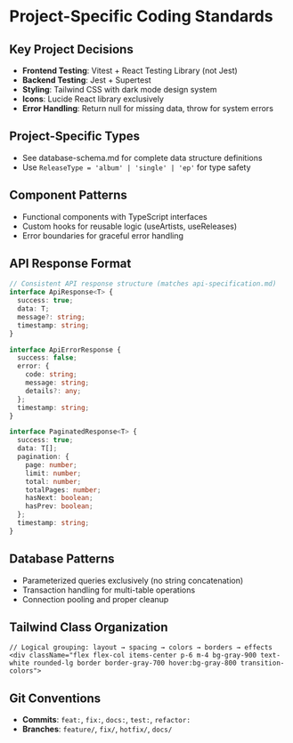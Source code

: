 # Project-Specific Coding Standards

## Key Project Decisions
- **Frontend Testing**: Vitest + React Testing Library (not Jest)
- **Backend Testing**: Jest + Supertest 
- **Styling**: Tailwind CSS with dark mode design system
- **Icons**: Lucide React library exclusively
- **Error Handling**: Return null for missing data, throw for system errors

## Project-Specific Types
- See database-schema.md for complete data structure definitions
- Use `ReleaseType = 'album' | 'single' | 'ep'` for type safety

## Component Patterns
- Functional components with TypeScript interfaces
- Custom hooks for reusable logic (useArtists, useReleases)
- Error boundaries for graceful error handling

## API Response Format
```typescript
// Consistent API response structure (matches api-specification.md)
interface ApiResponse<T> {
  success: true;
  data: T;
  message?: string;
  timestamp: string;
}

interface ApiErrorResponse {
  success: false;
  error: {
    code: string;
    message: string;
    details?: any;
  };
  timestamp: string;
}

interface PaginatedResponse<T> {
  success: true;
  data: T[];
  pagination: {
    page: number;
    limit: number;
    total: number;
    totalPages: number;
    hasNext: boolean;
    hasPrev: boolean;
  };
  timestamp: string;
}
```

## Database Patterns
- Parameterized queries exclusively (no string concatenation)
- Transaction handling for multi-table operations
- Connection pooling and proper cleanup

## Tailwind Class Organization
```tsx
// Logical grouping: layout → spacing → colors → borders → effects
<div className="flex flex-col items-center p-6 m-4 bg-gray-900 text-white rounded-lg border border-gray-700 hover:bg-gray-800 transition-colors">
```

## Git Conventions
- **Commits**: `feat:`, `fix:`, `docs:`, `test:`, `refactor:`
- **Branches**: `feature/`, `fix/`, `hotfix/`, `docs/`